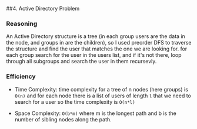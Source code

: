 ##4. Active Directory Problem

### Reasoning

An Active Directory structure is a tree (in each group users are the data in the node, and groups in are the children), so I used preorder DFS to traverse the structure and find the user that matches the one we are looking for.
for each group search for the user in the users list, and if it's not there, loop through all subgroups and search the user in them recursevly.

### Efficiency

- Time Complexity: time complexity for a tree of n nodes (here groups) is `O(n)` and for each node there is a list of users of length `l` that we need to search for a user
  so the time complexity is `O(n*l)`

- Space Complexity: `O(b*m)` where m is the longest path and b is the number of sibling nodes along the path.
